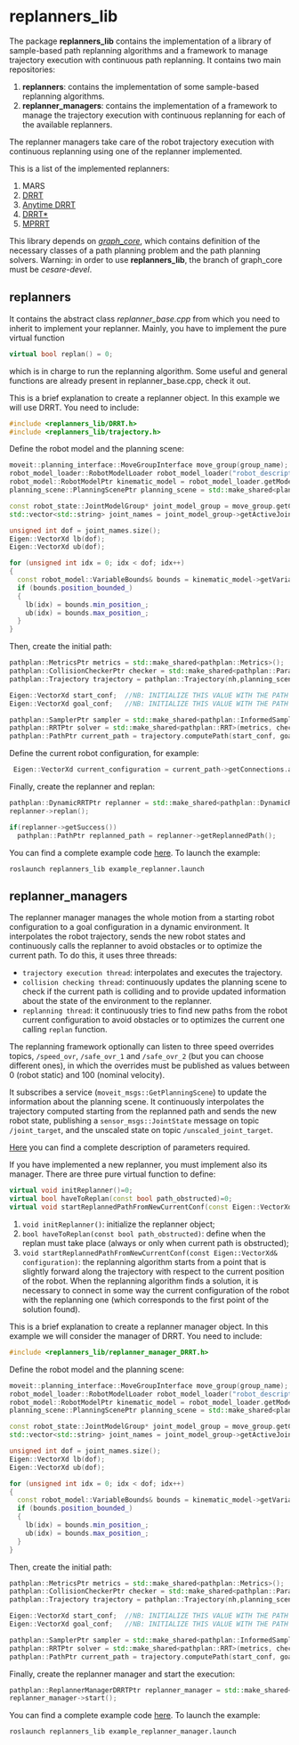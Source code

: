 # **replanners_lib**

The package **replanners_lib** contains the implementation of a library of sample-based path replanning algorithms and a framework to manage trajectory execution with continuous path replanning.
It contains two main repositories:
1. **replanners**: contains the implementation of some sample-based replanning algorithms.
2. **replanner_managers**: contains the implementation of a framework to manage the trajectory execution with continuous replanning for each of the available replanners.

 The replanner managers take care of the robot trajectory execution with continuous replanning using one of the replanner implemented.

 This is a list of the implemented replanners:

 1. MARS
 2. [DRRT](https://ieeexplore.ieee.org/document/1641879)
 3. [Anytime DRRT](https://ieeexplore.ieee.org/document/4209270)
 4. [DRRT*](https://ieeexplore.ieee.org/document/8122814)
 5. [MPRRT](https://ieeexplore.ieee.org/document/7027233)

This library depends on [*graph_core*](https://github.com/JRL-CARI-CNR-UNIBS/cari_motion_planning/tree/cesare-devel/graph_core), which contains definition of the necessary classes of a path planning problem and the path planning solvers. Warning: in order to use **replanners_lib**, the branch of graph_core must be *cesare-devel*.

## replanners
It contains the abstract class *replanner_base.cpp* from which you need to inherit to implement your replanner.
Mainly, you have to implement the pure virtual function
```cpp
virtual bool replan() = 0;
```
which is in charge to run the replanning algorithm. Some useful and general functions are already present in replanner_base.cpp, check it out.

This is a brief explanation to create a replanner object. In this example we will use DRRT.
You need to include:
```cpp
#include <replanners_lib/DRRT.h>
#include <replanners_lib/trajectory.h>
```
Define the robot model and the planning scene:
```cpp
moveit::planning_interface::MoveGroupInterface move_group(group_name);
robot_model_loader::RobotModelLoader robot_model_loader("robot_description");
robot_model::RobotModelPtr kinematic_model = robot_model_loader.getModel();
planning_scene::PlanningScenePtr planning_scene = std::make_shared<planning_scene::PlanningScene>(kinematic_model);

const robot_state::JointModelGroup* joint_model_group = move_group.getCurrentState()->getJointModelGroup(group_name);
std::vector<std::string> joint_names = joint_model_group->getActiveJointModelNames();

unsigned int dof = joint_names.size();
Eigen::VectorXd lb(dof);
Eigen::VectorXd ub(dof);

for (unsigned int idx = 0; idx < dof; idx++)
{
  const robot_model::VariableBounds& bounds = kinematic_model->getVariableBounds(joint_names.at(idx));
  if (bounds.position_bounded_)
  {
    lb(idx) = bounds.min_position_;
    ub(idx) = bounds.max_position_;
  }
}
```

Then, create the initial path:
```cpp
pathplan::MetricsPtr metrics = std::make_shared<pathplan::Metrics>();
pathplan::CollisionCheckerPtr checker = std::make_shared<pathplan::ParallelMoveitCollisionChecker>(planning_scene, group_name);
pathplan::Trajectory trajectory = pathplan::Trajectory(nh,planning_scene,group_name);

Eigen::VectorXd start_conf;  //NB: INITIALIZE THIS VALUE WITH THE PATH START CONFIGURATION
Eigen::VectorXd goal_conf;   //NB: INITIALIZE THIS VALUE WITH THE PATH STOP CONFIGURATION

pathplan::SamplerPtr sampler = std::make_shared<pathplan::InformedSampler>(start_conf, goal_conf, lb, ub);
pathplan::RRTPtr solver = std::make_shared<pathplan::RRT>(metrics, checker, sampler); //NB: you can chose a different planner among those of graph_core
pathplan::PathPtr current_path = trajectory.computePath(start_conf, goal_conf,solver,optimize); //optimize = true to optimize with RRT* rewire and shortcutting
```
Define the current robot configuration, for example:
```cpp
 Eigen::VectorXd current_configuration = current_path->getConnections.at(0)->getChild()->getConfiguration();
```
Finally, create the replanner and replan:
```cpp
pathplan::DynamicRRTPtr replanner = std::make_shared<pathplan::DynamicRRT>(current_configuration,current_path,max_time,solver); //max_time is the maximum time for replanning
replanner->replan();

if(replanner->getSuccess())
  pathplan::PathPtr replanned_path = replanner->getReplannedPath();
```
You can find a complete example code [here](https://github.com/JRL-CARI-CNR-UNIBS/replanning_strategies/blob/master/replanners_lib/examples/example_replanner.cpp). To launch the example:
```
roslaunch replanners_lib example_replanner.launch
```

## replanner_managers
The replanner manager manages the whole motion from a starting robot configuration to a goal configuration in a dynamic environment. It interpolates the robot trajectory, sends the new robot states and continuously calls the replanner to avoid obstacles or to optimize the current path. To do this, it uses three threads:
- `trajectory execution thread`: interpolates and executes the trajectory.
- `collision checking thread`: continuously updates the planning scene to check if the current path is colliding and to provide updated information about the state of the environment to the replanner.
- `replanning thread`: it continuously tries to find new paths from the robot current configuration to avoid obstacles or to optimizes the current one calling `replan` function.

The replanning framework optionally can listen to three speed overrides topics, `/speed_ovr`, `/safe_ovr_1` and `/safe_ovr_2` (but you can choose different ones), in which the overrides must be published as values between 0 (robot static) and 100 (nominal velocity).

It subscribes a service (`moveit_msgs::GetPlanningScene`) to update the information about the planning scene.
It continuously interpolates the trajectory computed starting from the replanned path and sends the new robot state, publishing a `sensor_msgs::JointState` message on topic `/joint_target`, and the unscaled state on topic `/unscaled_joint_target`.

[Here](https://github.com/JRL-CARI-CNR-UNIBS/replanning_strategies/blob/master/replanners_lib/examples/config/complete_list_of_parameters_for_replanner_manager.yaml) you can find a complete description of parameters required.

If you have implemented a new replanner, you must implement also its manager. There are three pure virtual function to define:
```cpp
virtual void initReplanner()=0;
virtual bool haveToReplan(const bool path_obstructed)=0;
virtual void startReplannedPathFromNewCurrentConf(const Eigen::VectorXd& configuration)=0;
```
 1) `void initReplanner()`: initialize the replanner object;
 2) `bool haveToReplan(const bool path_obstructed)`: define when the replan must take place (always or only when current path is obstructed);
 3) `void startReplannedPathFromNewCurrentConf(const Eigen::VectorXd& configuration)`: the replanning algorithm starts from a point that is slightly forward along the trajectory with respect to the current position of the robot. When the replanning algorithm finds a solution, it is necessary to connect in some way the current configuration of the robot with the replanning one (which corresponds to the first point of the solution found).

This is a brief explanation to create a replanner manager object. In this example we will consider the manager of DRRT.
You need to include:
```cpp
#include <replanners_lib/replanner_manager_DRRT.h>
```
Define the robot model and the planning scene:
```cpp
moveit::planning_interface::MoveGroupInterface move_group(group_name);
robot_model_loader::RobotModelLoader robot_model_loader("robot_description");
robot_model::RobotModelPtr kinematic_model = robot_model_loader.getModel();
planning_scene::PlanningScenePtr planning_scene = std::make_shared<planning_scene::PlanningScene>(kinematic_model);

const robot_state::JointModelGroup* joint_model_group = move_group.getCurrentState()->getJointModelGroup(group_name);
std::vector<std::string> joint_names = joint_model_group->getActiveJointModelNames();

unsigned int dof = joint_names.size();
Eigen::VectorXd lb(dof);
Eigen::VectorXd ub(dof);

for (unsigned int idx = 0; idx < dof; idx++)
{
  const robot_model::VariableBounds& bounds = kinematic_model->getVariableBounds(joint_names.at(idx));
  if (bounds.position_bounded_)
  {
    lb(idx) = bounds.min_position_;
    ub(idx) = bounds.max_position_;
  }
}
```

Then, create the initial path:
```cpp
pathplan::MetricsPtr metrics = std::make_shared<pathplan::Metrics>();
pathplan::CollisionCheckerPtr checker = std::make_shared<pathplan::ParallelMoveitCollisionChecker>(planning_scene, group_name);
pathplan::Trajectory trajectory = pathplan::Trajectory(nh,planning_scene,group_name);

Eigen::VectorXd start_conf;  //NB: INITIALIZE THIS VALUE WITH THE PATH START CONFIGURATION
Eigen::VectorXd goal_conf;   //NB: INITIALIZE THIS VALUE WITH THE PATH STOP CONFIGURATION

pathplan::SamplerPtr sampler = std::make_shared<pathplan::InformedSampler>(start_conf, goal_conf, lb, ub);
pathplan::RRTPtr solver = std::make_shared<pathplan::RRT>(metrics, checker, sampler);
pathplan::PathPtr current_path = trajectory.computePath(start_conf, goal_conf,solver,optimize); //optimize = true to optimize with RRT* rewire and shortcutting
```
Finally, create the replanner manager and start the execution:
```cpp
pathplan::ReplannerManagerDRRTPtr replanner_manager = std::make_shared<pathplan::ReplannerManagerDRRT>(current_path, solver, nh);
replanner_manager->start();
```
You can find a complete example code [here](https://github.com/JRL-CARI-CNR-UNIBS/replanning_strategies/blob/master/replanners_lib/examples/example_replanner_manager.cpp). To launch the example:
```
roslaunch replanners_lib example_replanner_manager.launch
```
